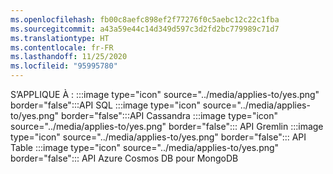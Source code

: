 ```yaml
---
ms.openlocfilehash: fb00c8aefc898ef2f77276f0c5aebc12c22c1fba
ms.sourcegitcommit: a43a59e44c14d349d597c3d2fd2bc779989c71d7
ms.translationtype: HT
ms.contentlocale: fr-FR
ms.lasthandoff: 11/25/2020
ms.locfileid: "95995780"
---
```

S’APPLIQUE À : :::image type="icon" source="../media/applies-to/yes.png" border="false":::API SQL :::image type="icon" source="../media/applies-to/yes.png" border="false":::API Cassandra :::image type="icon" source="../media/applies-to/yes.png" border="false"::: API Gremlin :::image type="icon" source="../media/applies-to/yes.png" border="false"::: API Table :::image type="icon" source="../media/applies-to/yes.png" border="false"::: API Azure Cosmos DB pour MongoDB